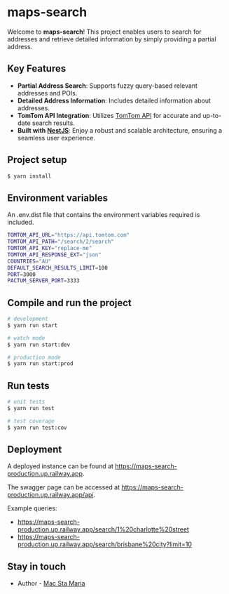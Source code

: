 # maps-search

Welcome to **maps-search**! This project enables users to search for addresses and retrieve detailed information by simply providing a partial address.

## Key Features

- **Partial Address Search**: Supports fuzzy query-based relevant addresses and POIs.
- **Detailed Address Information**: Includes detailed information about addresses.
- **TomTom API Integration**: Utilizes [TomTom API](https://developer.tomtom.com/search-api/documentation/search-service/fuzzy-search) for accurate and up-to-date search results.
- **Built with [NestJS](https://nestjs.com/)**: Enjoy a robust and scalable architecture, ensuring a seamless user experience.

## Project setup

```bash
$ yarn install
```

## Environment variables

An .env.dist file that contains the environment variables required is included.

```bash
TOMTOM_API_URL="https://api.tomtom.com"
TOMTOM_API_PATH="/search/2/search"
TOMTOM_API_KEY="replace-me"
TOMTOM_API_RESPONSE_EXT="json"
COUNTRIES="AU"
DEFAULT_SEARCH_RESULTS_LIMIT=100
PORT=3000
PACTUM_SERVER_PORT=3333
```

## Compile and run the project

```bash
# development
$ yarn run start

# watch mode
$ yarn run start:dev

# production mode
$ yarn run start:prod
```

## Run tests

```bash
# unit tests
$ yarn run test

# test coverage
$ yarn run test:cov
```

## Deployment

A deployed instance can be found at https://maps-search-production.up.railway.app. 

The swagger page can be accessed at https://maps-search-production.up.railway.app/api.

Example queries:

- https://maps-search-production.up.railway.app/search/1%20charlotte%20street
- https://maps-search-production.up.railway.app/search/brisbane%20city?limit=10

## Stay in touch

- Author - [Mac Sta Maria](https://www.linkedin.com/in/mark-stephen-sta-maria/)
